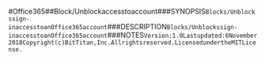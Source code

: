 #Office365##Block/Unblockaccesstoaccount###SYNOPSIS```Blocks/Unblockssign-inaccesstoanOffice365account```###DESCRIPTION```Blocks/Unblockssign-inaccesstoanOffice365account```###NOTES```Version:1.0Lastupdated:6November2018Copyright(c)BitTitan,Inc.Allrightsreserved.LicensedundertheMITLicense.```
